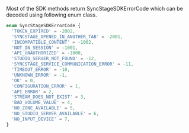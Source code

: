 Most of the SDK methods return SyncStageSDKErrorCode which can be decoded using following enum class.

```typescript
enum SyncStageSDKErrorCode {
  'TOKEN_EXPIRED' = -2002,
  'SYNCSTAGE_OPENED_IN_ANOTHER_TAB' = -2001,
  'INCOMPATIBLE_CONTENT' = -1002,
  'NOT_IN_SESSION' = -1001,
  'API_UNAUTHORIZED' = -1000,
  'STUDIO_SERVER_NOT_FOUND' = -12,
  'SYNCSTAGE_SERVICE_COMMUNICATION_ERROR' = -11,
  'TIMEOUT_ERROR' = -10,
  'UNKNOWN_ERROR' = -1,
  'OK' = 0,
  'CONFIGURATION_ERROR' = 1,
  'API_ERROR' = 2,
  'STREAM_DOES_NOT_EXIST' = 3,
  'BAD_VOLUME_VALUE' = 4,
  'NO_ZONE_AVAILABLE' = 5,
  'NO_STUDIO_SERVER_AVAILABLE' = 6,
  'NO_INPUT_DEVICE' = 7,
}
```
